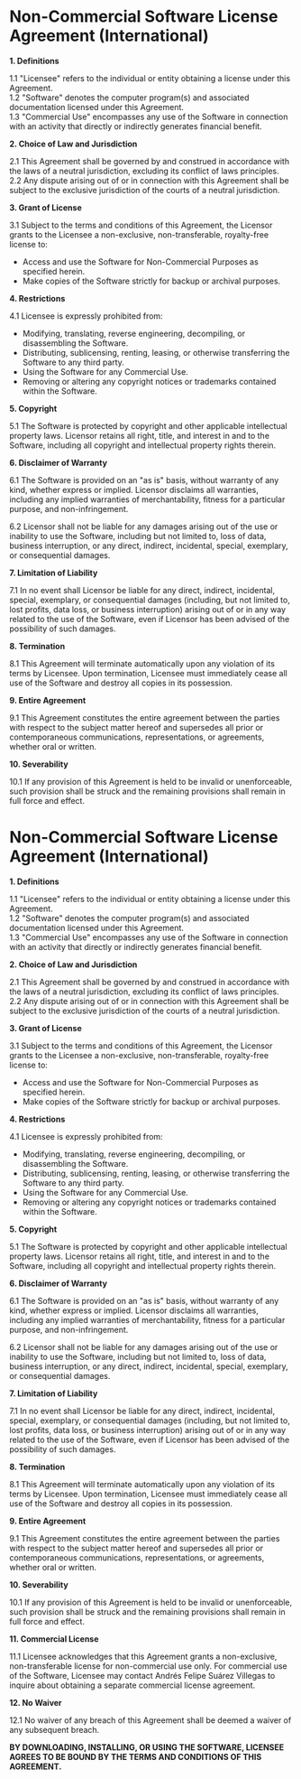 # Non-Commercial Software License Agreement (International)

**1. Definitions**

1.1 "Licensee" refers to the individual or entity obtaining a license under this Agreement.  
1.2 "Software" denotes the computer program(s) and associated documentation licensed under this Agreement.  
1.3 "Commercial Use" encompasses any use of the Software in connection with an activity that directly or indirectly generates financial benefit.

**2. Choice of Law and Jurisdiction**

2.1 This Agreement shall be governed by and construed in accordance with the laws of a neutral jurisdiction, excluding its conflict of laws principles.  
2.2 Any dispute arising out of or in connection with this Agreement shall be subject to the exclusive jurisdiction of the courts of a neutral jurisdiction.

**3. Grant of License**

3.1 Subject to the terms and conditions of this Agreement, the Licensor grants to the Licensee a non-exclusive, non-transferable, royalty-free license to:
- Access and use the Software for Non-Commercial Purposes as specified herein.
- Make copies of the Software strictly for backup or archival purposes.

**4. Restrictions**

4.1 Licensee is expressly prohibited from:
- Modifying, translating, reverse engineering, decompiling, or disassembling the Software.
- Distributing, sublicensing, renting, leasing, or otherwise transferring the Software to any third party.
- Using the Software for any Commercial Use.
- Removing or altering any copyright notices or trademarks contained within the Software.

**5. Copyright**

5.1 The Software is protected by copyright and other applicable intellectual property laws. Licensor retains all right, title, and interest in and to the Software, including all copyright and intellectual property rights therein.

**6. Disclaimer of Warranty**

6.1 The Software is provided on an "as is" basis, without warranty of any kind, whether express or implied. Licensor disclaims all warranties, including any implied warranties of merchantability, fitness for a particular purpose, and non-infringement.

6.2 Licensor shall not be liable for any damages arising out of the use or inability to use the Software, including but not limited to, loss of data, business interruption, or any direct, indirect, incidental, special, exemplary, or consequential damages.

**7. Limitation of Liability**

7.1 In no event shall Licensor be liable for any direct, indirect, incidental, special, exemplary, or consequential damages (including, but not limited to, lost profits, data loss, or business interruption) arising out of or in any way related to the use of the Software, even if Licensor has been advised of the possibility of such damages.

**8. Termination**

8.1 This Agreement will terminate automatically upon any violation of its terms by Licensee. Upon termination, Licensee must immediately cease all use of the Software and destroy all copies in its possession.

**9. Entire Agreement**

9.1 This Agreement constitutes the entire agreement between the parties with respect to the subject matter hereof and supersedes all prior or contemporaneous communications, representations, or agreements, whether oral or written.

**10. Severability**

10.1 If any provision of this Agreement is held to be invalid or unenforceable, such provision shall be struck and the remaining provisions shall remain in full force and effect.

# Non-Commercial Software License Agreement (International)

**1. Definitions**

1.1 "Licensee" refers to the individual or entity obtaining a license under this Agreement.  
1.2 "Software" denotes the computer program(s) and associated documentation licensed under this Agreement.  
1.3 "Commercial Use" encompasses any use of the Software in connection with an activity that directly or indirectly generates financial benefit.

**2. Choice of Law and Jurisdiction**

2.1 This Agreement shall be governed by and construed in accordance with the laws of a neutral jurisdiction, excluding its conflict of laws principles.  
2.2 Any dispute arising out of or in connection with this Agreement shall be subject to the exclusive jurisdiction of the courts of a neutral jurisdiction.

**3. Grant of License**

3.1 Subject to the terms and conditions of this Agreement, the Licensor grants to the Licensee a non-exclusive, non-transferable, royalty-free license to:
- Access and use the Software for Non-Commercial Purposes as specified herein.
- Make copies of the Software strictly for backup or archival purposes.

**4. Restrictions**

4.1 Licensee is expressly prohibited from:
- Modifying, translating, reverse engineering, decompiling, or disassembling the Software.
- Distributing, sublicensing, renting, leasing, or otherwise transferring the Software to any third party.
- Using the Software for any Commercial Use.
- Removing or altering any copyright notices or trademarks contained within the Software.

**5. Copyright**

5.1 The Software is protected by copyright and other applicable intellectual property laws. Licensor retains all right, title, and interest in and to the Software, including all copyright and intellectual property rights therein.

**6. Disclaimer of Warranty**

6.1 The Software is provided on an "as is" basis, without warranty of any kind, whether express or implied. Licensor disclaims all warranties, including any implied warranties of merchantability, fitness for a particular purpose, and non-infringement.

6.2 Licensor shall not be liable for any damages arising out of the use or inability to use the Software, including but not limited to, loss of data, business interruption, or any direct, indirect, incidental, special, exemplary, or consequential damages.

**7. Limitation of Liability**

7.1 In no event shall Licensor be liable for any direct, indirect, incidental, special, exemplary, or consequential damages (including, but not limited to, lost profits, data loss, or business interruption) arising out of or in any way related to the use of the Software, even if Licensor has been advised of the possibility of such damages.

**8. Termination**

8.1 This Agreement will terminate automatically upon any violation of its terms by Licensee. Upon termination, Licensee must immediately cease all use of the Software and destroy all copies in its possession.

**9. Entire Agreement**

9.1 This Agreement constitutes the entire agreement between the parties with respect to the subject matter hereof and supersedes all prior or contemporaneous communications, representations, or agreements, whether oral or written.

**10. Severability**

10.1 If any provision of this Agreement is held to be invalid or unenforceable, such provision shall be struck and the remaining provisions shall remain in full force and effect.

**11. Commercial License**

11.1 Licensee acknowledges that this Agreement grants a non-exclusive, non-transferable license for non-commercial use only. For commercial use of the Software, Licensee may contact Andrés Felipe Suárez Villegas to inquire about obtaining a separate commercial license agreement.

**12. No Waiver**

12.1 No waiver of any breach of this Agreement shall be deemed a waiver of any subsequent breach.

**BY DOWNLOADING, INSTALLING, OR USING THE SOFTWARE, LICENSEE AGREES TO BE BOUND BY THE TERMS AND CONDITIONS OF THIS AGREEMENT.**
